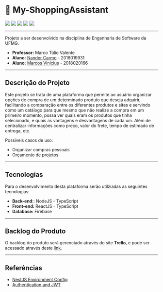 # 🛒 My-ShoppingAssistant

<div align="left">
    <img src="https://img.shields.io/badge/language-typescript-blue">
    <img src="https://img.shields.io/badge/backend-nodejs-brightgreen">
    <img src="https://img.shields.io/badge/web-reactjs-yellow">
    <img src="https://img.shields.io/badge/database-firebase-red">
    <img src="https://img.shields.io/badge/license-MIT-blueviolet">
</div>

---

Projeto a ser desenvolvido na disciplina de Engenharia de Software da UFMG.

- **Professor:** Marco Túlio Valente
- **Aluno:** [Nander Carmo](https://github.com/nandercarmo) - 2018019931
- **Aluno:** [Marcos Vinícius](https://github.com/mavissauro) - 2018020166

---

## Descrição do Projeto

Este projeto se trata de uma plataforma que permite ao usuário organizar opções de compra de um determinado produto que deseja adquirir, facilitando a comparação entre os diferentes produtos e sites e servindo como um catálogo para que mesmo que não realize a compra em um primeiro momento, possa ver quais eram os produtos que tinha selecionado, e quais as vantagens e desvantagens de cada um. Além de centralizar informações como preço, valor do frete, tempo de estimado de entrega, etc.

Possíveis casos de uso:

- Organizar compras pessoais
- Orçamento de projetos

---

## Tecnologias

Para o desenvolvimento desta plataforma serão utilziadas as seguintes tecnologias:

- **Back-end:**: NodeJS - TypeScript
- **Front-end:** ReactJS - TypeScript
- **Database:** Firebase

---

## Backlog do Produto

O backlog do produto será gerenciado através do site **Trello**, e pode ser acessado através deste [link](https://trello.com/b/OU9XJyxP/eng-software-tp1).

---

## Referências

- [NestJS Environment Config](https://docs.nestjs.com/techniques/configuration)
- [Authentication and JWT](https://docs.nestjs.com/security/authentication)

